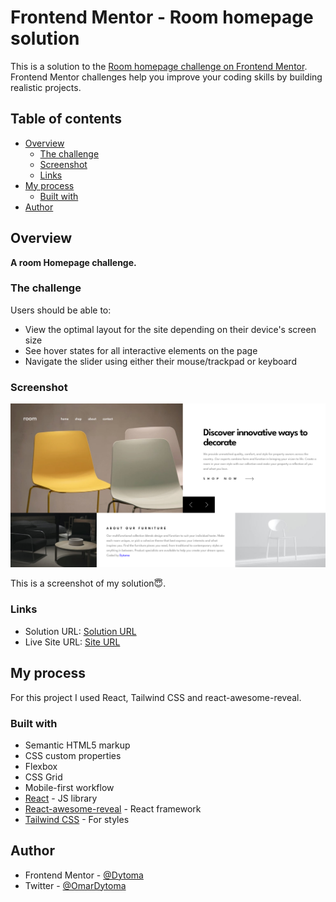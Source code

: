 # Frontend Mentor - Room homepage solution

This is a solution to the [Room homepage challenge on Frontend Mentor](https://www.frontendmentor.io/challenges/room-homepage-BtdBY_ENq). Frontend Mentor challenges help you improve your coding skills by building realistic projects. 

## Table of contents

- [Overview](#overview)
  - [The challenge](#the-challenge)
  - [Screenshot](#screenshot)
  - [Links](#links)
- [My process](#my-process)
  - [Built with](#built-with)
- [Author](#author)



## Overview

**A room Homepage challenge.**

### The challenge

Users should be able to:

- View the optimal layout for the site depending on their device's screen size
- See hover states for all interactive elements on the page
- Navigate the slider using either their mouse/trackpad or keyboard

### Screenshot

![](./room-homepage.png)

This is a screenshot of my solution😇.

### Links

- Solution URL: [Solution URL](https://your-solution-url.com)
- Live Site URL: [Site URL](https://clever-concha-cb814a.netlify.app/)

## My process
For this project I used React, Tailwind CSS and react-awesome-reveal.

### Built with

- Semantic HTML5 markup
- CSS custom properties
- Flexbox
- CSS Grid
- Mobile-first workflow
- [React](https://reactjs.org/) - JS library
- [React-awesome-reveal](https://react-awesome-reveal.morello.dev/docs/getting-started) - React framework
- [Tailwind CSS](https://tailwindcss.com/) - For styles



## Author

- Frontend Mentor - [@Dytoma](https://www.frontendmentor.io/profile/Dytoma)
- Twitter - [@OmarDytoma](https://www.twitter.com/OmarDytoma)

